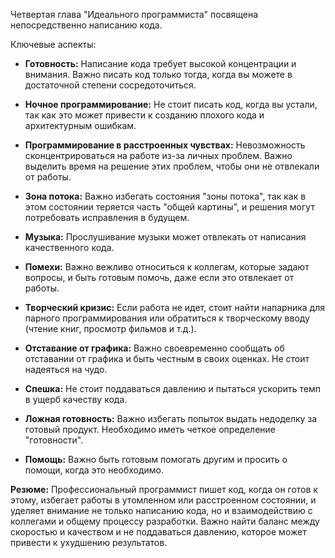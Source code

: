 Четвертая глава "Идеального программиста" посвящена непосредственно написанию кода.

Ключевые аспекты:

*   **Готовность:** Написание кода требует высокой концентрации и внимания. Важно писать код только тогда, когда вы можете в достаточной степени сосредоточиться.

*   **Ночное программирование:** Не стоит писать код, когда вы устали, так как это может привести к созданию плохого кода и архитектурным ошибкам.

*   **Программирование в расстроенных чувствах:** Невозможность сконцентрироваться на работе из-за личных проблем. Важно выделить время на решение этих проблем, чтобы они не отвлекали от работы.

*   **Зона потока:** Важно избегать состояния "зоны потока", так как в этом состоянии теряется часть "общей картины", и решения могут потребовать исправления в будущем.

*   **Музыка:** Прослушивание музыки может отвлекать от написания качественного кода.

*   **Помехи:** Важно вежливо относиться к коллегам, которые задают вопросы, и быть готовым помочь, даже если это отвлекает от работы.

*   **Творческий кризис:** Если работа не идет, стоит найти напарника для парного программирования или обратиться к творческому вводу (чтение книг, просмотр фильмов и т.д.).

*   **Отставание от графика:** Важно своевременно сообщать об отставании от графика и быть честным в своих оценках. Не стоит надеяться на чудо.

*   **Спешка:** Не стоит поддаваться давлению и пытаться ускорить темп в ущерб качеству кода.

*   **Ложная готовность:** Важно избегать попыток выдать недоделку за готовый продукт. Необходимо иметь четкое определение "готовности".

*   **Помощь:** Важно быть готовым помогать другим и просить о помощи, когда это необходимо.

**Резюме:** Профессиональный программист пишет код, когда он готов к этому, избегает работы в утомленном или расстроенном состоянии, и уделяет внимание не только написанию кода, но и взаимодействию с коллегами и общему процессу разработки. Важно найти баланс между скоростью и качеством и не поддаваться давлению, которое может привести к ухудшению результатов.